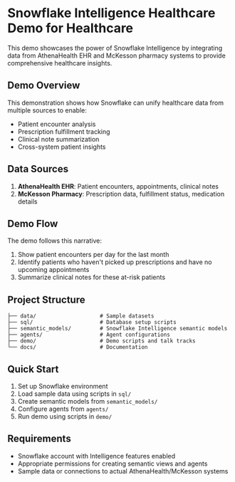 # Snowflake Intelligence Healthcare Demo for Healthcare

This demo showcases the power of Snowflake Intelligence by integrating data from AthenaHealth EHR and McKesson pharmacy systems to provide comprehensive healthcare insights.

## Demo Overview

This demonstration shows how Snowflake can unify healthcare data from multiple sources to enable:
- Patient encounter analysis
- Prescription fulfillment tracking
- Clinical note summarization
- Cross-system patient insights

## Data Sources

1. **AthenaHealth EHR**: Patient encounters, appointments, clinical notes
2. **McKesson Pharmacy**: Prescription data, fulfillment status, medication details

## Demo Flow

The demo follows this narrative:
1. Show patient encounters per day for the last month
2. Identify patients who haven't picked up prescriptions and have no upcoming appointments
3. Summarize clinical notes for these at-risk patients

## Project Structure

```
├── data/                    # Sample datasets
├── sql/                     # Database setup scripts
├── semantic_models/         # Snowflake Intelligence semantic models
├── agents/                  # Agent configurations
├── demo/                    # Demo scripts and talk tracks
└── docs/                    # Documentation
```

## Quick Start

1. Set up Snowflake environment
2. Load sample data using scripts in `sql/`
3. Create semantic models from `semantic_models/`
4. Configure agents from `agents/`
5. Run demo using scripts in `demo/`

## Requirements

- Snowflake account with Intelligence features enabled
- Appropriate permissions for creating semantic views and agents
- Sample data or connections to actual AthenaHealth/McKesson systems
